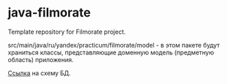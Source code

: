 # java-filmorate
Template repository for Filmorate project.

src/main/java/ru/yandex/practicum/filmorate/model - в этом пакете будут храниться классы, представляющие доменную модель (предметную область) приложения.

[Ссылка](https://dbdiagram.io/d/63e1a2d3296d97641d7ee397) на схему БД.